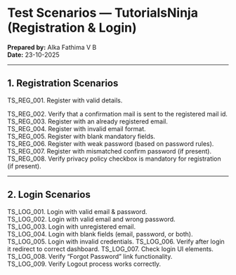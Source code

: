 # Test Scenarios — TutorialsNinja (Registration & Login)

**Prepared by:** Alka Fathima V B  
**Date:** 23-10-2025

---

## 1. Registration Scenarios

TS_REG_001. Register with valid details.

TS_REG_002. Verify that a confirmation mail is sent to the registered mail id.  
TS_REG_003. Register with an already registered email.  
TS_REG_004. Register with invalid email format.  
TS_REG_005. Register with blank mandatory fields.  
TS_REG_006. Register with weak password (based on password rules).  
TS_REG_007. Register with mismatched confirm password (if present).   
TS_REG_008. Verify privacy policy checkbox is mandatory for registration (if present).   

---

## 2. Login Scenarios

TS_LOG_001. Login with valid email & password.  
TS_LOG_002. Login with valid email and wrong password.  
TS_LOG_003. Login with unregistered email.  
TS_LOG_004. Login with blank fields (email, password, or both).  
TS_LOG_005. Login with invalid credentials. 
TS_LOG_006. Verify after login it redirect to correct dashboard. 
TS_LOG_007. Check login UI elements.  
TS_LOG_008. Verify “Forgot Password” link functionality.  
TS_LOG_009. Verify Logout process works correctly.
